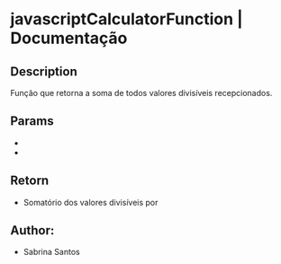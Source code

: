 # javascriptCalculatorFunction | Documentação

## Description
Função que retorna a soma de todos valores divisíveis recepcionados.

## Params
-
-

## Retorn
- Somatório dos valores divisíveis por

## Author:
 - Sabrina Santos